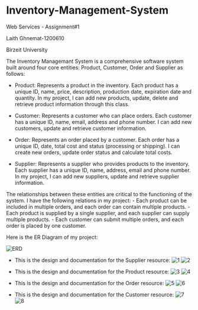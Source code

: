 # Inventory-Management-System

Web Services - Assignment#1

Laith Ghnemat-1200610

Birzeit University

   The Inventory Managemant System is a comprehensive software system built around four core entities: Product, Customer, Order and Supplier as follows:
    
   * Product: Represents a product in the inventory. Each product has a unique ID, name, price, description, production date, expiration date and quantity. In my project, I can add new products, update, delete and retrieve product information through this class.
     
   * Customer: Represents a customer who can place orders. Each customer has a unique ID, name, email, address and phone number. I can add new customers, update and retrieve customer information.
    
   * Order: Represents an order placed by a customer. Each order has a unique ID, date, total cost and status (processing or shipping). I can create new orders, update order status and calculate total costs.

   * Supplier: Represents a supplier who provides products to the inventory. Each supplier has a unique ID, name, address, email and phone number. In my project, I can add new suppliers, update and retrieve supplier information.

   The relationships between these entities are critical to the functioning of the system. I have the following relations in my project:
    - Each product can be included in multiple orders, and each order can contain multiple products.
    - Each product is supplied by a single supplier, and each supplier can supply multiple products.
    - Each customer can submit multiple orders, and each order is placed by one customer.

Here is the ER Diagram of my project:

![ERD](https://github.com/LaithGhnemat12302/Inventory-Management-System/assets/134155389/d211d8e2-2c49-40e5-9234-242dd91235eb)

* This is the design and documentation for the Supplier resource:
![1](https://github.com/LaithGhnemat12302/Inventory-Management-System/assets/134155389/32b2d9de-75a0-441e-8d23-a3c547439507)
![2](https://github.com/LaithGhnemat12302/Inventory-Management-System/assets/134155389/25b2ab11-9979-4e3b-aae4-05c21ea8a761)


* This is the design and documentation for the Product resource:
![3](https://github.com/LaithGhnemat12302/Inventory-Management-System/assets/134155389/7bcbf907-be20-4cb1-b7a4-8312660ad245)
![4](https://github.com/LaithGhnemat12302/Inventory-Management-System/assets/134155389/9942d4dd-c97c-4309-b81b-b2f3bf1d4d08)


* This is the design and documentation for the Order resource:
![5](https://github.com/LaithGhnemat12302/Inventory-Management-System/assets/134155389/d5e75cd5-93a4-4838-8f70-58d805f0910e)
![6](https://github.com/LaithGhnemat12302/Inventory-Management-System/assets/134155389/8bf8a5b2-36f1-4489-bdc1-b0151c8f4ff4)


* This is the design and documentation for the Customer resource:
![7](https://github.com/LaithGhnemat12302/Inventory-Management-System/assets/134155389/5547ba8d-2974-49c1-aaaf-9ae52caad464)
![8](https://github.com/LaithGhnemat12302/Inventory-Management-System/assets/134155389/acf5eebe-6090-46c4-be4b-32c7826f41a2)













